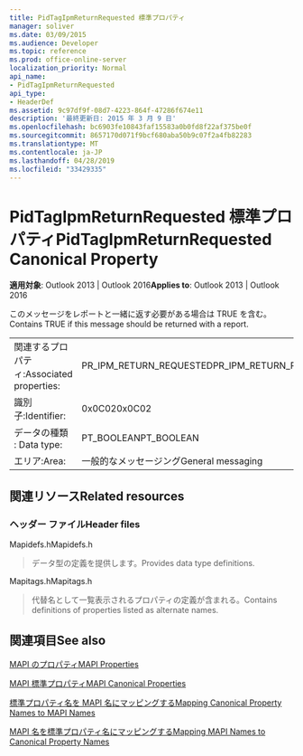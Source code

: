 ```yaml
---
title: PidTagIpmReturnRequested 標準プロパティ
manager: soliver
ms.date: 03/09/2015
ms.audience: Developer
ms.topic: reference
ms.prod: office-online-server
localization_priority: Normal
api_name:
- PidTagIpmReturnRequested
api_type:
- HeaderDef
ms.assetid: 9c97df9f-08d7-4223-864f-47286f674e11
description: '最終更新日: 2015 年 3 月 9 日'
ms.openlocfilehash: bc6903fe10843faf15583a0b0fd8f22af375be0f
ms.sourcegitcommit: 8657170d071f9bcf680aba50b9c07f2a4fb82283
ms.translationtype: MT
ms.contentlocale: ja-JP
ms.lasthandoff: 04/28/2019
ms.locfileid: "33429335"
---
```

# <a name="pidtagipmreturnrequested-canonical-property"></a><span data-ttu-id="f21ef-103">PidTagIpmReturnRequested 標準プロパティ</span><span class="sxs-lookup"><span data-stu-id="f21ef-103">PidTagIpmReturnRequested Canonical Property</span></span>

  
  
<span data-ttu-id="f21ef-104">**適用対象**: Outlook 2013 | Outlook 2016</span><span class="sxs-lookup"><span data-stu-id="f21ef-104">**Applies to**: Outlook 2013 | Outlook 2016</span></span> 
  
<span data-ttu-id="f21ef-105">このメッセージをレポートと一緒に返す必要がある場合は TRUE を含む。</span><span class="sxs-lookup"><span data-stu-id="f21ef-105">Contains TRUE if this message should be returned with a report.</span></span>
  
|||
|:-----|:-----|
|<span data-ttu-id="f21ef-106">関連するプロパティ:</span><span class="sxs-lookup"><span data-stu-id="f21ef-106">Associated properties:</span></span>  <br/> |<span data-ttu-id="f21ef-107">PR_IPM_RETURN_REQUESTED</span><span class="sxs-lookup"><span data-stu-id="f21ef-107">PR_IPM_RETURN_REQUESTED</span></span>  <br/> |
|<span data-ttu-id="f21ef-108">識別子:</span><span class="sxs-lookup"><span data-stu-id="f21ef-108">Identifier:</span></span>  <br/> |<span data-ttu-id="f21ef-109">0x0C02</span><span class="sxs-lookup"><span data-stu-id="f21ef-109">0x0C02</span></span>  <br/> |
|<span data-ttu-id="f21ef-110">データの種類 : </span><span class="sxs-lookup"><span data-stu-id="f21ef-110">Data type:</span></span>  <br/> |<span data-ttu-id="f21ef-111">PT_BOOLEAN</span><span class="sxs-lookup"><span data-stu-id="f21ef-111">PT_BOOLEAN</span></span>  <br/> |
|<span data-ttu-id="f21ef-112">エリア:</span><span class="sxs-lookup"><span data-stu-id="f21ef-112">Area:</span></span>  <br/> |<span data-ttu-id="f21ef-113">一般的なメッセージング</span><span class="sxs-lookup"><span data-stu-id="f21ef-113">General messaging</span></span>  <br/> |
   
## <a name="related-resources"></a><span data-ttu-id="f21ef-114">関連リソース</span><span class="sxs-lookup"><span data-stu-id="f21ef-114">Related resources</span></span>

### <a name="header-files"></a><span data-ttu-id="f21ef-115">ヘッダー ファイル</span><span class="sxs-lookup"><span data-stu-id="f21ef-115">Header files</span></span>

<span data-ttu-id="f21ef-116">Mapidefs.h</span><span class="sxs-lookup"><span data-stu-id="f21ef-116">Mapidefs.h</span></span>
  
> <span data-ttu-id="f21ef-117">データ型の定義を提供します。</span><span class="sxs-lookup"><span data-stu-id="f21ef-117">Provides data type definitions.</span></span>
    
<span data-ttu-id="f21ef-118">Mapitags.h</span><span class="sxs-lookup"><span data-stu-id="f21ef-118">Mapitags.h</span></span>
  
> <span data-ttu-id="f21ef-119">代替名として一覧表示されるプロパティの定義が含まれる。</span><span class="sxs-lookup"><span data-stu-id="f21ef-119">Contains definitions of properties listed as alternate names.</span></span>
    
## <a name="see-also"></a><span data-ttu-id="f21ef-120">関連項目</span><span class="sxs-lookup"><span data-stu-id="f21ef-120">See also</span></span>



[<span data-ttu-id="f21ef-121">MAPI のプロパティ</span><span class="sxs-lookup"><span data-stu-id="f21ef-121">MAPI Properties</span></span>](mapi-properties.md)
  
[<span data-ttu-id="f21ef-122">MAPI 標準プロパティ</span><span class="sxs-lookup"><span data-stu-id="f21ef-122">MAPI Canonical Properties</span></span>](mapi-canonical-properties.md)
  
[<span data-ttu-id="f21ef-123">標準プロパティ名を MAPI 名にマッピングする</span><span class="sxs-lookup"><span data-stu-id="f21ef-123">Mapping Canonical Property Names to MAPI Names</span></span>](mapping-canonical-property-names-to-mapi-names.md)
  
[<span data-ttu-id="f21ef-124">MAPI 名を標準プロパティ名にマッピングする</span><span class="sxs-lookup"><span data-stu-id="f21ef-124">Mapping MAPI Names to Canonical Property Names</span></span>](mapping-mapi-names-to-canonical-property-names.md)

